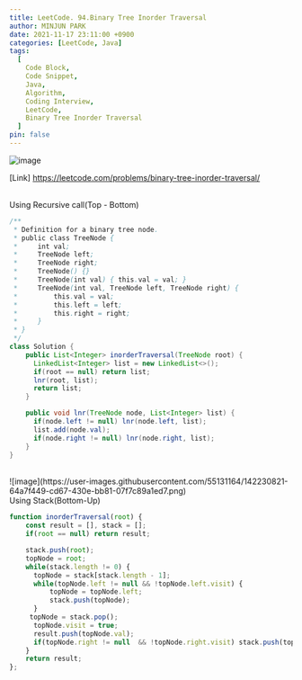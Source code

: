 ```yaml
---
title: LeetCode. 94.Binary Tree Inorder Traversal
author: MINJUN PARK
date: 2021-11-17 23:11:00 +0900
categories: [LeetCode, Java]
tags:
  [
    Code Block,
    Code Snippet,
    Java,
    Algorithm,
    Coding Interview,
    LeetCode,
    Binary Tree Inorder Traversal
  ]
pin: false
---
```


![image](https://user-images.githubusercontent.com/55131164/142216338-a94a51bf-060b-452b-8efb-b28076378011.png)


[Link] <https://leetcode.com/problems/binary-tree-inorder-traversal/>

<br>
Using Recursive call(Top - Bottom)
<br>

```java
/**
 * Definition for a binary tree node.
 * public class TreeNode {
 *     int val;
 *     TreeNode left;
 *     TreeNode right;
 *     TreeNode() {}
 *     TreeNode(int val) { this.val = val; }
 *     TreeNode(int val, TreeNode left, TreeNode right) {
 *         this.val = val;
 *         this.left = left;
 *         this.right = right;
 *     }
 * }
 */
class Solution {
    public List<Integer> inorderTraversal(TreeNode root) {
      LinkedList<Integer> list = new LinkedList<>();
      if(root == null) return list;
      lnr(root, list);
      return list;
    }

    public void lnr(TreeNode node, List<Integer> list) {
      if(node.left != null) lnr(node.left, list);
      list.add(node.val);
      if(node.right != null) lnr(node.right, list);
    }
}
```

<br>
![image](https://user-images.githubusercontent.com/55131164/142230821-64a7f449-cd67-430e-bb81-07f7c89a1ed7.png)

<br>
Using Stack(Bottom-Up)
<br>

```javascript
function inorderTraversal(root) {
    const result = [], stack = [];
    if(root == null) return result;

    stack.push(root);
    topNode = root;
    while(stack.length != 0) {
      topNode = stack[stack.length - 1];
      while(topNode.left != null && !topNode.left.visit) {
          topNode = topNode.left;
          stack.push(topNode);
      }
     topNode = stack.pop();
      topNode.visit = true;
      result.push(topNode.val);
      if(topNode.right != null  && !topNode.right.visit) stack.push(topNode.right);
    }
    return result;
};
```
